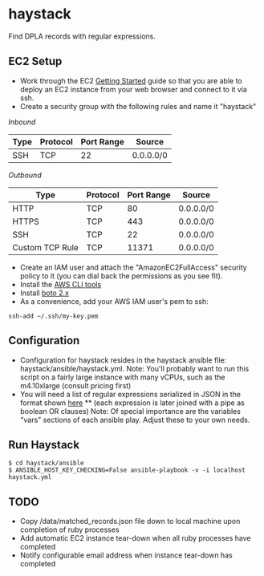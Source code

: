 # haystack

Find DPLA records with regular expressions.

## EC2 Setup

* Work through the EC2 [Getting Started](http://docs.aws.amazon.com/AWSEC2/latest/UserGuide/EC2_GetStarted.html) guide so that you are able to deploy an EC2 instance from your web browser and connect to it via ssh.
* Create a security group with the following rules and name it "haystack"

_Inbound_

| Type | Protocol | Port Range | Source    |
|------|----------|------------|-----------|
| SSH  | TCP      | 22         | 0.0.0.0/0 |

_Outbound_

| Type | Protocol | Port Range | Source    |
|------|----------|------------|-----------|
| HTTP  | TCP      | 80         | 0.0.0.0/0 |
| HTTPS  | TCP      | 443         | 0.0.0.0/0 |
| SSH  | TCP      | 22         | 0.0.0.0/0 |
| Custom TCP Rule  | TCP      | 11371        | 0.0.0.0/0 |

* Create an IAM user and attach the "AmazonEC2FullAccess" security policy to it (you can dial back the permissions as you see fit).
* Install the [AWS CLI tools](https://aws.amazon.com/cli/)
* Install [boto 2.x](http://boto.cloudhackers.com/en/latest/getting_started.html)
* As a convenience, add your AWS IAM user's pem to ssh:

`ssh-add ~/.ssh/my-key.pem`

## Configuration

* Configuration for haystack resides in the haystack ansible file: haystack/ansible/haystack.yml.
Note: You'll probably want to run this script on a fairly large instance with many vCPUs, such as the m4.10xlarge (consult pricing first)
* You will need a list of regular expressions serialized in JSON in the format shown [here]("http://hub-client.lib.umn.edu/lookups/13.json")
** (each expression is later joined with a pipe as boolean OR clauses)
Note: Of special importance are the variables "vars" sections of each ansible play. Adjust these to your own needs.


## Run Haystack

```
$ cd haystack/ansible
$ ANSIBLE_HOST_KEY_CHECKING=False ansible-playbook -v -i localhost haystack.yml
```
## TODO

* Copy /data/matched_records.json file down to local machine upon completion of ruby processes
* Add automatic EC2 instance tear-down when all ruby processes have completed
* Notify configurable email address when instance tear-down has completed
